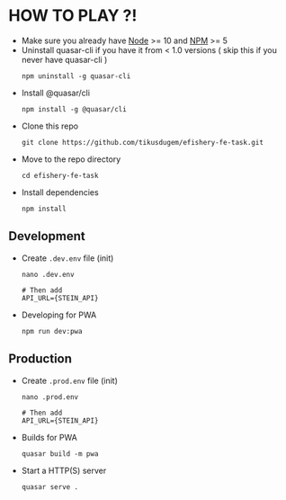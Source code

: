 # HOW TO PLAY ?!

- Make sure you already have [Node](https://nodejs.org/en/) >= 10 and [NPM](https://www.npmjs.com/get-npm) >= 5
- Uninstall quasar-cli if you have it from < 1.0 versions ( skip this if you never have quasar-cli )
  ```
  npm uninstall -g quasar-cli
  ```
- Install @quasar/cli
  ```
  npm install -g @quasar/cli
  ```
- Clone this repo
  ```
  git clone https://github.com/tikusdugem/efishery-fe-task.git
  ```
- Move to the repo directory
  ```
  cd efishery-fe-task
  ```
- Install dependencies
  ```
  npm install
  ```

## Development

- Create `.dev.env` file (init)
  ```
  nano .dev.env

  # Then add
  API_URL={STEIN_API}
  ```
- Developing for PWA
  ```
  npm run dev:pwa
  ```

## Production

- Create `.prod.env` file (init)
  ```
  nano .prod.env

  # Then add
  API_URL={STEIN_API}
  ```
- Builds for PWA
  ```
  quasar build -m pwa
  ```
- Start a HTTP(S) server
  ```
  quasar serve .
  ```
